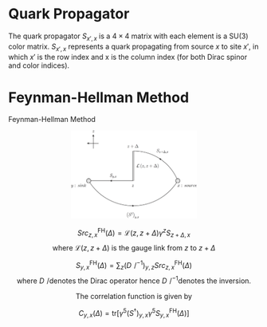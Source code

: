 # Quark Propagator

The quark propagator $S_{x',x}$ is a $4\times4$ matrix with each element is a SU(3) color matrix. $S_{x',x}$ represents a quark propagating from source $x$ to site $x'$, in which $x'$ is the row index and x is the column index (for both Dirac spinor and color indices).



# Feynman-Hellman Method

Feynman-Hellman Method

<center><img src="FH_drgrm.png" width="50%">


 $$
 Src^{\mathrm{FH}}_{z,x} \left(\Delta\right)= \mathcal{L}\left(z,z+\Delta\right)\gamma^z S_{z+\Delta,x}
 $$
where $\mathcal{L}\left(z,z+\Delta\right)$ is the gauge link from $z$ to $z+\Delta$
 
 $$
 S^{\mathrm{FH}}_{y,x}\left(\Delta\right) = \sum_z \left(D\!\!\!\!/^{-1}\right)_{y,z} Src^{\mathrm{FH}}_{z,x}\left(\Delta\right)
 $$
 where $D\!\!\!\!/$denotes the Dirac operator hence $D\!\!\!\!/^{-1}$denotes the inversion.
 
 The correlation function is given by

 $$
C_{y,x}\left(\Delta\right)=\mathrm{tr}\left[\gamma^5\left(S^\dagger\right)_{y,x}\gamma^5 S^{\mathrm{FH}}_{y,x}\left(\Delta\right)\right]
 $$